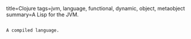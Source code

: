 title=Clojure
tags=jvm, language, functional, dynamic, object, metaobject
summary=A Lisp for the JVM.
~~~~~~

A compiled language.